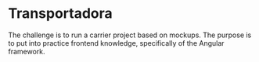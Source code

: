 # Transportadora
 The challenge is to run a carrier project based on mockups. The purpose is to put into practice frontend knowledge, specifically of the Angular framework.
